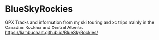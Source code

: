 # BlueSkyRockies
GPX Tracks and information from my ski touring and xc trips mainly in the Canadian Rockies and Central Alberta. 
https://liambuchart.github.io/BlueSkyRockies/
